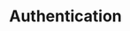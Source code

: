 ---
title: Authentication
product-type: "import-api"
content-type: "api-doc"
order: 3

sections:
  - content: |
      The Import API uses an [API access token]({{ link.import-api.guides.manage-access-tokens-stitch | prepend: site.baseurl }}) to authenticate requests. Import API access tokens can be generated and managed in the **{{ app.page-names.int-settings }}** page for any Import API integration in your [Stitch account]({{ site.sign-in }}){:target="new"}. If you're a [Stitch Connect]({{ link.connect.overview | prepend: site.baseurl }}) user, you can also use the Connect API to [create Import API sources]({{ link.connect.guides.create-import-api-source | prepend: site.baseurl }}) and [manage their access tokens]({{ link.connect.guides.manage-import-api-access-tokens | prepend: site.baseurl }}).

      Authentication is performed via bearer auth, where your Import API access token is provided in the header of your request as `-H 'Authorization: Bearer at_<IMPORT_API_ACCESS_TOKEN>'`. 

      Your API access token has write access to the Stitch integration schema or dataset in your destination. Because of this, API access tokens should be treated like passwords - don't share them in publicly accessible places like Stackoverflow, GitHub, etc. **Note**: You also shouldn't share your API access token with Stitch Support. If sharing requests, remember to redact the API access token before sending.

      If an API access token is ever lost or compromised, you can revoke it and create a new token.

      Refer to the [Managing Import API access tokens in Stitch]({{ link.import-api.guides.manage-access-tokens-stitch | prepend: site.baseurl }}) guide for more info.

  - title: "Stitch client IDs"
    anchor: "stitch-client-id"
    content: |
      For some the [Push]({{ site.data.import-api.core-objects.push.anchor }}) and [Validate push request]({{ site.data.import-api.core-objects.validate.anchor }}) endpoints, you'll need to include your Stitch client ID for every record contained in a request body. Your Stitch client ID is the unique ID associated with your Stitch account.

      {% capture code %}curl -X POST {{ site.data.import-api.api.base-url | append: site.data.import-api.core-objects.push.url }} \
        -H 'Content-Type: application/json' \
        -H 'Authorization: Bearer <IMPORT_API_ACCESS_TOKEN>' \
        -d $
        '[
          {
            "client_id": 7723,              /* Stitch client ID */
            "table_name": "customers",
            "sequence": 1565880017,
            "data": {
              "id": 4,
              "name": "Beamo"
            },
            "key_names": [
              "id"
            ],
            "action": "upsert"
          },
          {
            "client_id": 7723,              /* Stitch client ID */
            "table_name": "orders",
            "sequence": 1565838645,
            "key_names": [
              "order_id"
            ],
            "data": {
              "order_id": 561,
              "customer_id": 4
            },
            "action": "upsert"
          }
        ]'
      {% endcapture %}

      {% assign description = "POST " | append: site.data.import-api.core-objects.push.url %}

      {% include layout/code-snippet.html code-description=description language="json" code=code %}

      {{ site.data.import-api.general.attributes.client-id | remove: "The Stitch client ID associated with your Stitch account." }}

      A client ID may have multiple API access tokens associated with it, but an API access token will only ever be associated with a single client ID.
---